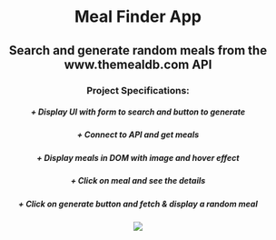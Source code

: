 <h1></h1>
<h1 align="center"><strong>Meal Finder App</strong></h1>

<h2 align="center">Search and generate random meals from the www.themealdb.com API</h2>

<h3 align="center"><b>Project Specifications:</b></p>

<h5 align="center"><b>+</b> Display UI with form to search and button to generate</h5>
<h5 align="center"><b>+</b> Connect to API and get meals</h5>
<h5 align="center"><b>+</b> Display meals in DOM with image and hover effect</h5>
<h5 align="center"><b>+</b> Click on meal and see the details</h5>
<h5 align="center"><b>+</b> Click on generate button and fetch & display a random meal</h5>

<p align="center">
  <img src="https://github.com/eslessons/20-projects-with-vanilla-javascript/blob/master/09%20Meal%20Finder%20%20Fetch%20%20MealDB%20API/images/Screenshot_Meal_Finder.png?raw=true">
</p>
